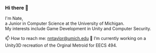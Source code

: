 ### Hi there 👋

I'm Nate,  
a Junior in Computer Science at the University of Michigan.  
My interests include Game Development in Unity and Computer Security.

📫 How to reach me: nntaylor@umich.edu
🔭 I’m currently working on a Unity3D recreation of the Orginal Metroid for EECS 494.

<!--
**nathantaylor1/nathantaylor1** is a ✨ _special_ ✨ repository because its `README.md` (this file) appears on your GitHub profile.

Here are some ideas to get you started:

- 🔭 I’m currently working on ...
- 🌱 I’m currently learning ...
- 👯 I’m looking to collaborate on ...
- 🤔 I’m looking for help with ...
- 💬 Ask me about ...
- 📫 How to reach me: ...
- 😄 Pronouns: ...
- ⚡ Fun fact: ...
-->
